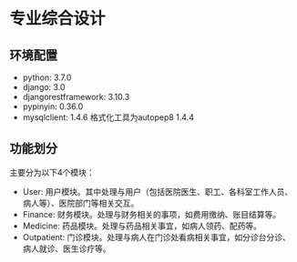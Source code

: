 # 专业综合设计

## 环境配置
- python: 3.7.0
- django: 3.0
- djangorestframework: 3.10.3
- pypinyin: 0.36.0
- mysqlclient: 1.4.6
格式化工具为autopep8 1.4.4

## 功能划分
主要分为以下4个模块：
- User: 用户模块。其中处理与用户（包括医院医生、职工、各科室工作人员、病人等）、医院部门等相关交互。
- Finance: 财务模块。处理与财务相关的事项，如费用缴纳、账目结算等。
- Medicine: 药品模块。处理与药品相关事宜，如病人领药、配药等。
- Outpatient: 门诊模块。处理与病人在门诊处看病相关事宜，如分诊台分诊、病人就诊、医生诊疗等。